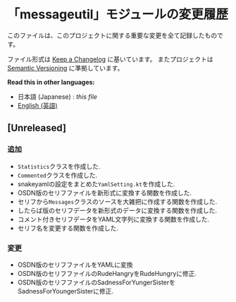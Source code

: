 # 「messageutil」モジュールの変更履歴

このファイルは、このプロジェクトに関する重要な変更を全て記録したものです。

ファイル形式は [Keep a Changelog](http://keepachangelog.com/en/1.0.0/) に基いています。
またプロジェクトは [Semantic Versioning](http://semver.org/lang/ja/spec/v2.0.0.html) に準拠しています。


**Read this in other languages:**
- 日本語 (Japanese) : *this file*
- [English (英語)](CHANGELOG.md)


## [Unreleased]

### 追加
- `Statistics`クラスを作成した.
- `Commented`クラスを作成した.
- snakeyamlの設定をまとめた`YamlSetting.kt`を作成した.
- OSDN版のセリフファイルを新形式に変換する関数を作成した.
- セリフから`Messages`クラスのソースを大雑把に作成する関数を作成した.
- したらば版のセリフデータを新形式のデータに変換する関数を作成した.
- コメント付きセリフデータをYAML文字列に変換する関数を作成した.
- セリフ名を変更する関数を作成した.

### 変更
- OSDN版のセリフファイルをYAMLに変換
- OSDN版のセリフファイルのRudeHangryをRudeHungryに修正.
- OSDN版のセリフファイルのSadnessForYungerSisterをSadnessForYoungerSisterに修正.

<!--
### 追加
新機能の追加
### 変更
既存の機能の変更
### 廃止
近日中に削除される予定の機能
### 削除
削除された機能
### 修正
意図しない動作の修正
### セキュリティ
脆弱性の修正
-->